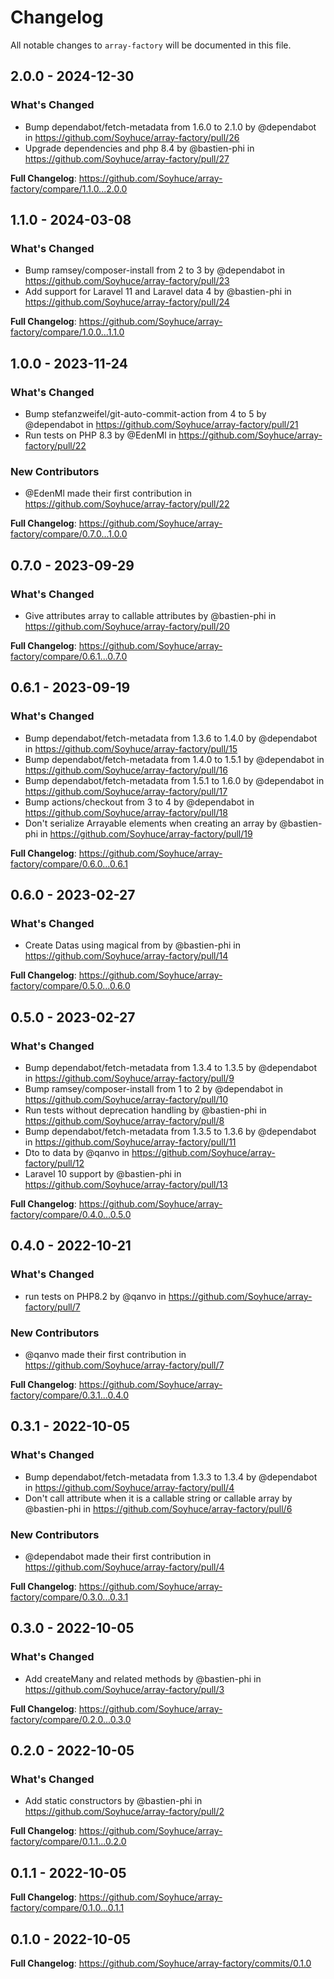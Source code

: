 # Changelog

All notable changes to `array-factory` will be documented in this file.

## 2.0.0 - 2024-12-30

### What's Changed

* Bump dependabot/fetch-metadata from 1.6.0 to 2.1.0 by @dependabot in https://github.com/Soyhuce/array-factory/pull/26
* Upgrade dependencies and php 8.4 by @bastien-phi in https://github.com/Soyhuce/array-factory/pull/27

**Full Changelog**: https://github.com/Soyhuce/array-factory/compare/1.1.0...2.0.0

## 1.1.0 - 2024-03-08

### What's Changed

* Bump ramsey/composer-install from 2 to 3 by @dependabot in https://github.com/Soyhuce/array-factory/pull/23
* Add support for Laravel 11 and Laravel data 4 by @bastien-phi in https://github.com/Soyhuce/array-factory/pull/24

**Full Changelog**: https://github.com/Soyhuce/array-factory/compare/1.0.0...1.1.0

## 1.0.0 - 2023-11-24

### What's Changed

- Bump stefanzweifel/git-auto-commit-action from 4 to 5 by @dependabot in https://github.com/Soyhuce/array-factory/pull/21
- Run tests on PHP 8.3 by @EdenMl in https://github.com/Soyhuce/array-factory/pull/22

### New Contributors

- @EdenMl made their first contribution in https://github.com/Soyhuce/array-factory/pull/22

**Full Changelog**: https://github.com/Soyhuce/array-factory/compare/0.7.0...1.0.0

## 0.7.0 - 2023-09-29

### What's Changed

- Give attributes array to callable attributes by @bastien-phi in https://github.com/Soyhuce/array-factory/pull/20

**Full Changelog**: https://github.com/Soyhuce/array-factory/compare/0.6.1...0.7.0

## 0.6.1 - 2023-09-19

### What's Changed

- Bump dependabot/fetch-metadata from 1.3.6 to 1.4.0 by @dependabot in https://github.com/Soyhuce/array-factory/pull/15
- Bump dependabot/fetch-metadata from 1.4.0 to 1.5.1 by @dependabot in https://github.com/Soyhuce/array-factory/pull/16
- Bump dependabot/fetch-metadata from 1.5.1 to 1.6.0 by @dependabot in https://github.com/Soyhuce/array-factory/pull/17
- Bump actions/checkout from 3 to 4 by @dependabot in https://github.com/Soyhuce/array-factory/pull/18
- Don't serialize Arrayable elements when creating an array by @bastien-phi in https://github.com/Soyhuce/array-factory/pull/19

**Full Changelog**: https://github.com/Soyhuce/array-factory/compare/0.6.0...0.6.1

## 0.6.0 - 2023-02-27

### What's Changed

- Create Datas using magical from by @bastien-phi in https://github.com/Soyhuce/array-factory/pull/14

**Full Changelog**: https://github.com/Soyhuce/array-factory/compare/0.5.0...0.6.0

## 0.5.0 - 2023-02-27

### What's Changed

- Bump dependabot/fetch-metadata from 1.3.4 to 1.3.5 by @dependabot in https://github.com/Soyhuce/array-factory/pull/9
- Bump ramsey/composer-install from 1 to 2 by @dependabot in https://github.com/Soyhuce/array-factory/pull/10
- Run tests without deprecation handling by @bastien-phi in https://github.com/Soyhuce/array-factory/pull/8
- Bump dependabot/fetch-metadata from 1.3.5 to 1.3.6 by @dependabot in https://github.com/Soyhuce/array-factory/pull/11
- Dto to data by @qanvo in https://github.com/Soyhuce/array-factory/pull/12
- Laravel 10 support by @bastien-phi in https://github.com/Soyhuce/array-factory/pull/13

**Full Changelog**: https://github.com/Soyhuce/array-factory/compare/0.4.0...0.5.0

## 0.4.0 - 2022-10-21

### What's Changed

- run tests on PHP8.2 by @qanvo in https://github.com/Soyhuce/array-factory/pull/7

### New Contributors

- @qanvo made their first contribution in https://github.com/Soyhuce/array-factory/pull/7

**Full Changelog**: https://github.com/Soyhuce/array-factory/compare/0.3.1...0.4.0

## 0.3.1 - 2022-10-05

### What's Changed

- Bump dependabot/fetch-metadata from 1.3.3 to 1.3.4 by @dependabot in https://github.com/Soyhuce/array-factory/pull/4
- Don't call attribute when it is a callable string or callable array by @bastien-phi in https://github.com/Soyhuce/array-factory/pull/6

### New Contributors

- @dependabot made their first contribution in https://github.com/Soyhuce/array-factory/pull/4

**Full Changelog**: https://github.com/Soyhuce/array-factory/compare/0.3.0...0.3.1

## 0.3.0 - 2022-10-05

### What's Changed

- Add createMany and related methods by @bastien-phi in https://github.com/Soyhuce/array-factory/pull/3

**Full Changelog**: https://github.com/Soyhuce/array-factory/compare/0.2.0...0.3.0

## 0.2.0 - 2022-10-05

### What's Changed

- Add static constructors by @bastien-phi in https://github.com/Soyhuce/array-factory/pull/2

**Full Changelog**: https://github.com/Soyhuce/array-factory/compare/0.1.1...0.2.0

## 0.1.1 - 2022-10-05

**Full Changelog**: https://github.com/Soyhuce/array-factory/compare/0.1.0...0.1.1

## 0.1.0 - 2022-10-05

**Full Changelog**: https://github.com/Soyhuce/array-factory/commits/0.1.0
